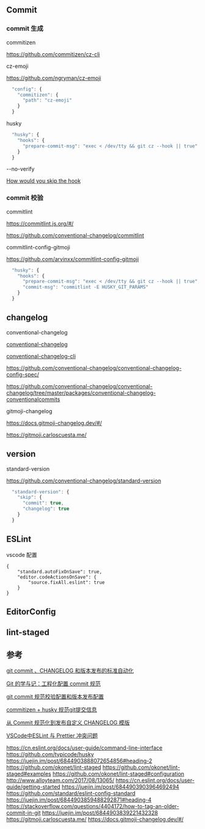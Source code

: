 

## Commit 

### commit 生成

commitizen 

https://github.com/commitizen/cz-cli

cz-emoji

https://github.com/ngryman/cz-emoji

```javascript
  "config": {
    "commitizen": {
      "path": "cz-emoji"
    }
  }
```

husky 

```javascript
  "husky": {
    "hooks": {
      "prepare-commit-msg": "exec < /dev/tty && git cz --hook || true"
    }
  }
```

--no-verify

[How would you skip the hook](https://github.com/typicode/husky/issues/124)

### commit 校验

commitlint 

https://commitlint.js.org/#/

https://github.com/conventional-changelog/commitlint

commitlint-config-gitmoji

https://github.com/arvinxx/commitlint-config-gitmoji

```javascript
  "husky": {
    "hooks": {
      "prepare-commit-msg": "exec < /dev/tty && git cz --hook || true",
      "commit-msg": "commitlint -E HUSKY_GIT_PARAMS"
    }
  }
```



## changelog

conventional-changelog

[conventional-changelog](https://github.com/conventional-changelog/conventional-changelog)

[conventional-changelog-cli](https://github.com/conventional-changelog/conventional-changelog/tree/master/packages/conventional-changelog-cli)

https://github.com/conventional-changelog/conventional-changelog-config-spec/

https://github.com/conventional-changelog/conventional-changelog/tree/master/packages/conventional-changelog-conventionalcommits

gitmoji-changelog

https://docs.gitmoji-changelog.dev/#/

https://gitmoji.carloscuesta.me/

## version

standard-version

https://github.com/conventional-changelog/standard-version

```javascript
  "standard-version": {
    "skip": {
      "commit": true,
      "changelog": true
    }
  }
```



## ESLint

vscode 配置

```
{
    "standard.autoFixOnSave": true,
    "editor.codeActionsOnSave": {
        "source.fixAll.eslint": true
    }
}
```



## EditorConfig



## lint-staged



## 参考

[git commit 、CHANGELOG 和版本发布的标准自动化](https://zhuanlan.zhihu.com/p/51894196)

[Git 的学与记：工程化配置 commit 规范](https://juejin.im/post/6844903710112350221)

[git commit 规范校验配置和版本发布配置](https://juejin.im/post/6844903857718312967)

[commitizen + husky 规范git提交信息](https://juejin.im/post/6844904025868271629)

[从 Commit 规范化到发布自定义 CHANGELOG 模版](https://juejin.im/post/6844903888072654856)

[VSCode中ESLint 与 Prettier 冲突问题](https://juejin.im/post/6844904198228688904)



https://cn.eslint.org/docs/user-guide/command-line-interface
https://github.com/typicode/husky
https://juejin.im/post/6844903888072654856#heading-2
https://github.com/okonet/lint-staged
https://github.com/okonet/lint-staged#examples
https://github.com/okonet/lint-staged#configuration
http://www.alloyteam.com/2017/08/13065/
https://cn.eslint.org/docs/user-guide/getting-started
https://juejin.im/post/6844903903964692494
https://github.com/standard/eslint-config-standard
https://juejin.im/post/6844903859488292871#heading-4
https://stackoverflow.com/questions/4404172/how-to-tag-an-older-commit-in-git
https://juejin.im/post/6844903839221432328
https://gitmoji.carloscuesta.me/
https://docs.gitmoji-changelog.dev/#/